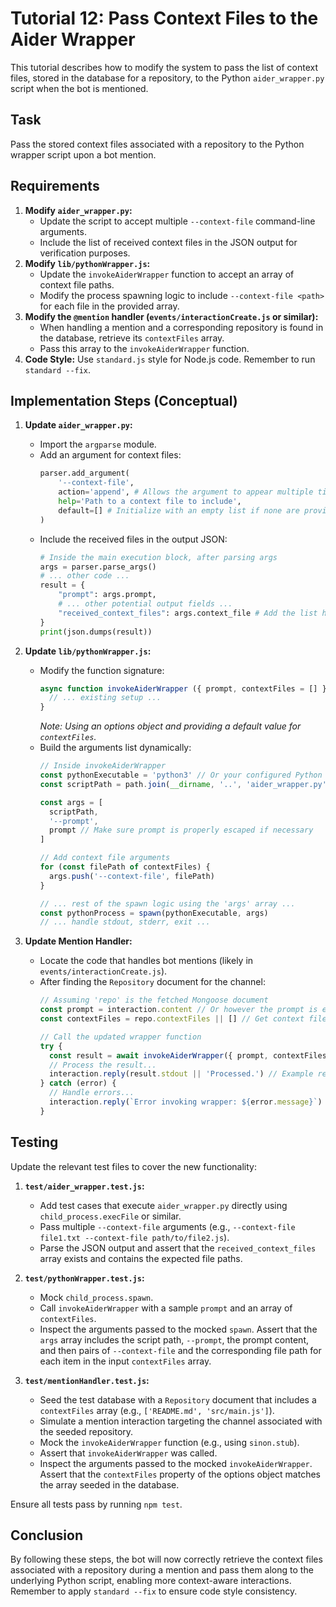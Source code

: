 # Tutorial 12: Pass Context Files to the Aider Wrapper

This tutorial describes how to modify the system to pass the list of context files, stored in the database for a repository, to the Python `aider_wrapper.py` script when the bot is mentioned.

## Task

Pass the stored context files associated with a repository to the Python wrapper script upon a bot mention.

## Requirements

1.  **Modify `aider_wrapper.py`:**
    *   Update the script to accept multiple `--context-file` command-line arguments.
    *   Include the list of received context files in the JSON output for verification purposes.
2.  **Modify `lib/pythonWrapper.js`:**
    *   Update the `invokeAiderWrapper` function to accept an array of context file paths.
    *   Modify the process spawning logic to include `--context-file <path>` for each file in the provided array.
3.  **Modify the `@mention` handler (`events/interactionCreate.js` or similar):**
    *   When handling a mention and a corresponding repository is found in the database, retrieve its `contextFiles` array.
    *   Pass this array to the `invokeAiderWrapper` function.
4.  **Code Style:** Use `standard.js` style for Node.js code. Remember to run `standard --fix`.

## Implementation Steps (Conceptual)

1.  **Update `aider_wrapper.py`:**
    *   Import the `argparse` module.
    *   Add an argument for context files:
        ```python
        parser.add_argument(
            '--context-file',
            action='append', # Allows the argument to appear multiple times
            help='Path to a context file to include',
            default=[] # Initialize with an empty list if none are provided
        )
        ```
    *   Include the received files in the output JSON:
        ```python
        # Inside the main execution block, after parsing args
        args = parser.parse_args()
        # ... other code ...
        result = {
            "prompt": args.prompt,
            # ... other potential output fields ...
            "received_context_files": args.context_file # Add the list here
        }
        print(json.dumps(result))
        ```

2.  **Update `lib/pythonWrapper.js`:**
    *   Modify the function signature:
        ```javascript
        async function invokeAiderWrapper ({ prompt, contextFiles = [] }) {
          // ... existing setup ...
        }
        ```
        *Note: Using an options object and providing a default value for `contextFiles`.*
    *   Build the arguments list dynamically:
        ```javascript
        // Inside invokeAiderWrapper
        const pythonExecutable = 'python3' // Or your configured Python path
        const scriptPath = path.join(__dirname, '..', 'aider_wrapper.py') // Adjust path as needed

        const args = [
          scriptPath,
          '--prompt',
          prompt // Make sure prompt is properly escaped if necessary
        ]

        // Add context file arguments
        for (const filePath of contextFiles) {
          args.push('--context-file', filePath)
        }

        // ... rest of the spawn logic using the 'args' array ...
        const pythonProcess = spawn(pythonExecutable, args)
        // ... handle stdout, stderr, exit ...
        ```

3.  **Update Mention Handler:**
    *   Locate the code that handles bot mentions (likely in `events/interactionCreate.js`).
    *   After finding the `Repository` document for the channel:
        ```javascript
        // Assuming 'repo' is the fetched Mongoose document
        const prompt = interaction.content // Or however the prompt is extracted
        const contextFiles = repo.contextFiles || [] // Get context files from the repo doc

        // Call the updated wrapper function
        try {
          const result = await invokeAiderWrapper({ prompt, contextFiles })
          // Process the result...
          interaction.reply(result.stdout || 'Processed.') // Example reply
        } catch (error) {
          // Handle errors...
          interaction.reply(`Error invoking wrapper: ${error.message}`)
        }
        ```

## Testing

Update the relevant test files to cover the new functionality:

1.  **`test/aider_wrapper.test.js`:**
    *   Add test cases that execute `aider_wrapper.py` directly using `child_process.execFile` or similar.
    *   Pass multiple `--context-file` arguments (e.g., `--context-file file1.txt --context-file path/to/file2.js`).
    *   Parse the JSON output and assert that the `received_context_files` array exists and contains the expected file paths.

2.  **`test/pythonWrapper.test.js`:**
    *   Mock `child_process.spawn`.
    *   Call `invokeAiderWrapper` with a sample `prompt` and an array of `contextFiles`.
    *   Inspect the arguments passed to the mocked `spawn`. Assert that the `args` array includes the script path, `--prompt`, the prompt content, and then pairs of `--context-file` and the corresponding file path for each item in the input `contextFiles` array.

3.  **`test/mentionHandler.test.js`:**
    *   Seed the test database with a `Repository` document that includes a `contextFiles` array (e.g., `['README.md', 'src/main.js']`).
    *   Simulate a mention interaction targeting the channel associated with the seeded repository.
    *   Mock the `invokeAiderWrapper` function (e.g., using `sinon.stub`).
    *   Assert that `invokeAiderWrapper` was called.
    *   Inspect the arguments passed to the mocked `invokeAiderWrapper`. Assert that the `contextFiles` property of the options object matches the array seeded in the database.

Ensure all tests pass by running `npm test`.

## Conclusion

By following these steps, the bot will now correctly retrieve the context files associated with a repository during a mention and pass them along to the underlying Python script, enabling more context-aware interactions. Remember to apply `standard --fix` to ensure code style consistency. 